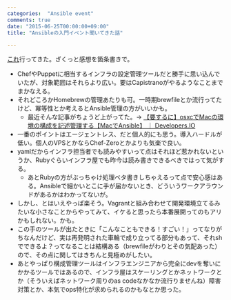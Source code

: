 ```yaml
---
categories:  "Ansible event"
comments: true
date: "2015-06-25T00:00:00+09:00"
title: "Ansibleの入門イベント聞いてきた話"

---
```


[これ](https://atnd.org/events/66419)行ってきた。ざくっと感想を箇条書きで。

- ChefやPuppetに相当するインフラの設定管理ツールだと勝手に思い込んでいたが、対象範囲はそれらより広い。要はCapistranoがやるようなことまでまかなえる。
- それどころかHomebrewの管理あたりも可。一時期brewfileとか流行ってたけど、冪等性とか考えるとAnsible管理の方がいいかも。
  - 最近そんな記事がちょうど上がってた。→ [【要するに】osxcでMacの環境の構成を記述管理する【MacでAnsible】 ｜ Developers.IO](http://dev.classmethod.jp/tool/osxc-ansible-configuration-for-mac/)
- 一番のポイントはエージェントレス、だと個人的にも思う。導入ハードルが低い。個人のVPSとかならChef-Zeroとかよりも気楽で良い。
- yamlだからインフラ担当者でも読みやすいって点はそれほど惹かれないというか、Rubyぐらいインフラ屋でも昨今は読み書きできるべきではって気がする。
  - あとRubyの方がぶっちゃけ処理ベタ書きしちゃえるって点で安心感はある。Ansibleで細かいとこに手が届かないとき、どういうワークアラウンドがあるかはわかってないが。
- しかし、とはいえやっぱ楽そう。Vagrantと組み合わせて開発環境立てるみたいな小さなことからやってみて、イケると思ったら本番展開ってのもアリかもしれない。かも。
- この手のツールが出たときに「こんなこともできる！すごい！」ってなりがちなんだけど、実は再発明された車輪で成り立ってる部分もあって、それshでできるよ？ってなることは結構ある（brewfileがわりとその気配あった）ので、その点に関してはきちんと見極めがしたい。
- あとやっぱり構成管理ツールはインフラエンジニアから完全にdevを奪いにかかるツールではあるので、インフラ屋はスケーリングとかネットワークとか（そういえばネットワーク周りのas codeなかなか流行りませんね）障害対策とか、本気でops特化が求められるのかもなとか思った。
